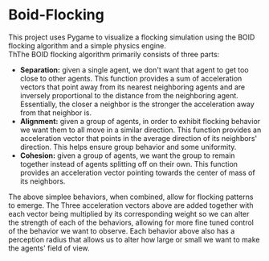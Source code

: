 # Boid-Flocking
This project uses Pygame to visualize a flocking simulation using the BOID flocking algorithm and a simple physics engine.  
ThThe BOID flocking algorithm primarily consists of three parts:
* **Separation:** given a single agent, we don't want that agent to get too close to other agents.  This function provides a sum of acceleration vectors that point away from its nearest neighboring agents and are inversely proportional to the distance from the neighboring agent.  Essentially, the closer a neighbor is the stronger the acceleration away from that neighbor is.
* **Alignment:** given a group of agents, in order to exhibit flocking behavior we want them to all move in a similar direction.  This function provides an acceleration vector that points in the average direction of its neighbors' direction.  This helps ensure group behavior and some uniformity.
* **Cohesion:** given a group of agents, we want the group to remain together instead of agents splitting off on their own.  This function provides an acceleration vector pointing towards the center of mass of its neighbors.

The above simplee behaviors, when combined, allow for flocking patterns to emerge.  The Three acceleration vectors above are added together with each vector being multiplied by its corresponding weight so we can alter the strength of each of the behaviors, allowing for more fine tuned control of the behavior we want to observe.  Each behavior above also has a perception radius that allows us to alter how large or small we want to make the agents' field of view.
